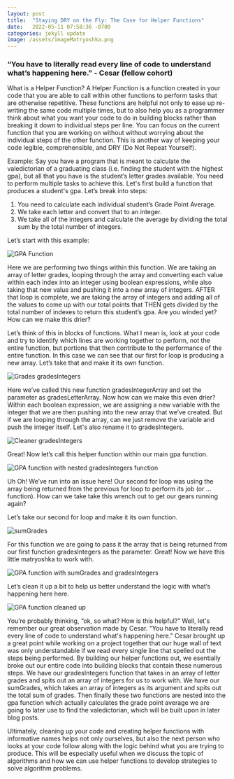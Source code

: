 ```yaml
---
layout: post
title:  "Staying DRY on the Fly: The Case for Helper Functions"
date:   2022-05-11 07:58:36 -0700
categories: jekyll update
image: /assets/imageMatryoshka.png
---
```


### “You have to literally read every line of code to understand what’s happening here." - Cesar (fellow cohort)

What is a Helper Function? A Helper Function is a function created in your code that you are able to call within other functions to perform tasks that are otherwise repetitive. These functions are helpful not only to ease up re-writing the same code multiple times, but to also help you as a programmer think about what you want your code to do in building blocks rather than breaking it down to individual steps per line. You can focus on the current function that you are working on without without worrying about the individual steps of the other function. This is another way of keeping your code legible, comprehensible, and DRY (Do Not Repeat Yourself).

Example: Say you have a program that is meant to calculate the valedictorian of a graduating class (i.e. finding the student with the highest gpa), but all that you have is the student’s letter grades available. You need to perform multiple tasks to achieve this. Let's first build a function that produces a student's gpa. Let’s break into steps:

1. You need to calculate each individual student’s Grade Point Average.
2. We take each letter and convert that to an integer.
3. We take all of the integers and calculate the average by dividing the total sum by the total number of integers.

Let’s start with this example:

![GPA Function](/my-blog/assets/image1.png)

Here we are performing two things within this function. We are taking an array of letter grades, looping through the array and converting each value within each index into an integer using boolean expressions, while also taking that new value and pushing it into a new array of integers. AFTER that loop is complete, we are taking the array of integers and adding all of the values to come up with our total points that THEN gets divided by the total number of indexes to return this student’s gpa. Are you winded yet? How can we make this drier?

Let’s think of this in blocks of functions. What I mean is, look at your code and try to identify which lines are working together to perform, not the entire function, but portions that then contribute to the performance of the entire function. In this case we can see that our first for loop is producing a new array. Let’s take that and make it its own function.

![Grades gradesIntegers](/my-blog/assets/image2.png)

Here we’ve called this new function gradesIntegerArray and set the parameter as gradesLetterArray. Now how can we make this even drier? Within each boolean expression, we are assigning a new variable with the integer that we are then pushing into the new array that we’ve created. But if we are looping through the array, can we just remove the variable and push the integer itself. Let's also rename it to gradesIntegers.

![Cleaner gradesIntegers](/my-blog/assets/image10.png)

Great! Now let’s call this helper function within our main gpa function.

![GPA function with nested gradesIntegers function](/my-blog/assets/image4.png)

Uh Oh! We’ve run into an issue here! Our second for loop was using the array being returned from the previous for loop to perform its job (or …function). How can we take take this wrench out to get our gears running again?

Let’s take our second for loop and make it its own function. 

![sumGrades](/my-blog/assets/image11.png)

For this function we are going to pass it the array that is being returned from our first function gradesIntegers as the parameter. Great! Now we have this little matryoshka to work with.


![GPA function with sumGrades and gradesIntegers](/my-blog/assets/image8.png)

Let’s clean it up a bit to help us better understand the logic with what’s happening here here.

![GPA function cleaned up](/my-blog/assets/image9.png)

You’re probably thinking, “ok, so what? How is this helpful?” Well, let's remember our great observation made by Cesar. "You have to literally read every line of code to understand what's happening here." Cesar brought up a great point while working on a project together that our huge wall of text was only understandable if we read every single line that spelled out the steps being performed. By building our helper functions out, we esentially broke out our entire code into building blocks that contain these numerous steps. We have our gradesIntegers function that takes in an array of letter grades and spits out an array of integers for us to work with. We have our sumGrades, which takes an array of integers as its argument and spits out the total sum of grades. Then finally these two functions are nested into the gpa function which actually calculates the grade point average we are going to later use to find the valedictorian, which will be built upon in later blog posts.

Ultimately, cleaning up your code and creating helper functions with informative names helps not only ourselves, but also the next person who looks at your code follow along with the logic behind what you are trying to produce. This will be especially useful when we discuss the topic of algorithms and how we can use helper functions to develop strategies to solve algorithm problems.